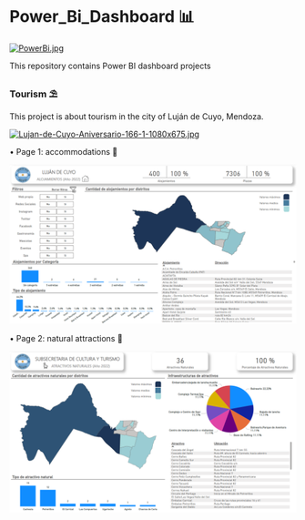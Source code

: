 # Power_Bi_Dashboard 📊

[![PowerBi.jpg](https://i.postimg.cc/m200cNmg/PowerBi.jpg)](https://postimg.cc/1frW26xk)

This repository contains Power BI dashboard projects

### Tourism ⛱

  This project is about tourism in the city of Luján de Cuyo, Mendoza.

[![Lujan-de-Cuyo-Aniversario-166-1-1080x675.jpg](https://i.postimg.cc/MTNckFYS/Lujan-de-Cuyo-Aniversario-166-1-1080x675.jpg)](https://postimg.cc/njKVBT5R)

• Page 1: accommodations 🏨

![Page 1](https://github.com/AndresjAquino/Power_Bi_Dashboard/blob/main/01_Tourism/Page_1.png?raw=true)

• Page 2: natural attractions 🗻

![Page 2](https://github.com/AndresjAquino/Power_Bi_Dashboard/blob/main/01_Tourism/Page_2.png?raw=true)
